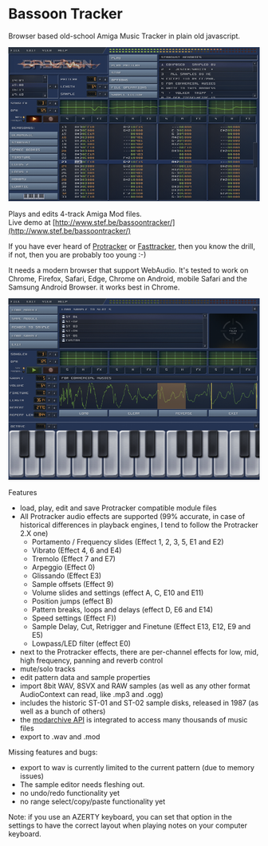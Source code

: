 # Bassoon Tracker

Browser based old-school Amiga Music Tracker in plain old javascript.

![Bassoon Tracker](./skin/screenshot.png?raw=true)

Plays and edits 4-track Amiga Mod files.  
Live demo at [http://www.stef.be/bassoontracker/](http://www.stef.be/bassoontracker/)

If you have ever heard of [Protracker](https://en.wikipedia.org/wiki/Protracker) or [Fasttracker](https://en.wikipedia.org/wiki/FastTracker_2), then you know the drill,   
if not, then you are probably too young :-)

It needs a modern browser that support WebAudio.
It's tested to work on Chrome, Firefox, Safari, Edge, Chrome on Android, mobile Safari and the Samsung Android Browser.
it works best in Chrome.

![Bassoon Tracker](./skin/screenshot2.png?raw=true)

Features
- load, play, edit and save Protracker compatible module files  
- All Protracker audio effects are supported (99% accurate, in case of historical differences in playback engines, I tend to follow the Protracker 2.X one)
  - Portamento / Frequency slides (Effect 1, 2, 3, 5, E1 and E2)
  - Vibrato (Effect 4, 6 and E4)
  - Tremolo (Effect 7 and E7)
  - Arpeggio (Effect 0)
  - Glissando (Effect E3)
  - Sample offsets (Effect 9)
  - Volume slides and settings (effect A, C, E10 and E11)
  - Position jumps (effect B)
  - Pattern breaks, loops and delays (effect D, E6 and E14)
  - Speed settings (Effect F))
  - Sample Delay, Cut, Retrigger and Finetune (Effect E13, E12, E9 and E5)
  - Lowpass/LED filter (effect E0)
- next to the Protracker effects, there are per-channel effects for low, mid, high frequency, panning and reverb control
- mute/solo tracks  
- edit pattern data and sample properties  
- import 8bit WAV, 8SVX and RAW samples (as well as any other format AudioContext can read, like .mp3 and .ogg) 
- includes the historic ST-01 and ST-02 sample disks, released in 1987 (as well as a bunch of others)
- the [modarchive API](https://modarchive.org/) is integrated to access many thousands of music files
- export to .wav and .mod

Missing features and bugs:
 - export to wav is currently limited to the current pattern (due to memory issues)
 - The sample editor needs fleshing out.
 - no undo/redo functionality yet
 - no range select/copy/paste functionality yet
 
Note: if you use an AZERTY keyboard, you can set that option in the settings to have the correct layout when playing notes on your computer keyboard.
